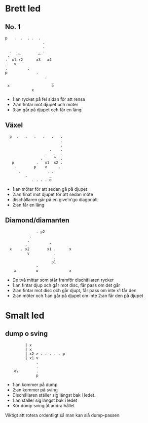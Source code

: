 Brett led
=========

No. 1
-----

    p   .  .  . .  .
                     .
                     .
      .              .
     .    ^        ^  
    .  x1 x2      x3   x4
    .   v             
    .         .         
    p             .
                      .
                         _
     x                   o
                x

* 1:an rycket på fel sidan för att rensa
* 2:an fintar mot djupet och möter
* 3:an går på djupet och får en lång


Växel
-----

      p  .   .   .   .   .   .
                             .
                             .
                        .    .
                      .   .  .    
                    .     ^  .
       p          .   x1  x2 .
        .        p    v     .
          .            . .
             .          _
                . . . . o

* 1:an möter för att sedan gå på djupet
* 2:an finat mot djupet för att sedan möte
* dischållaren går på en give'n'go diagonalt
* 2:an får en lång


Diamond/diamanten
------------------

                  . p2
               .
              .
             .          ^
      x    . x2        x1 .      x
              v           .
                          .
                         p1
                  -
        x         o              x

* De två mittar som står framför dischållaren rycker
* 1:an fintar djup och går mot disc, får pass om det går
* 2:an fintar mot disc och går djupt, får pass om inte x1 får den
* 2:an möter och 1:an går på djupet om inte 2:an får den på djupet


Smalt led
=========

dump o sving
------------

             | x
             | x  
             | x2 > . . . . . p
             | x1 v
                  .
                  .
        o\        .
                  p

* 1:an kommer på dump
* 2:an kommer på sving
* Dischållaren ställer sig längst bak i ledet.
* 1:an ställer sig längst bak i ledet
* Kör dump sving åt andra hållet

Viktigt att rotera ordentligt så man kan slå dump-passen
